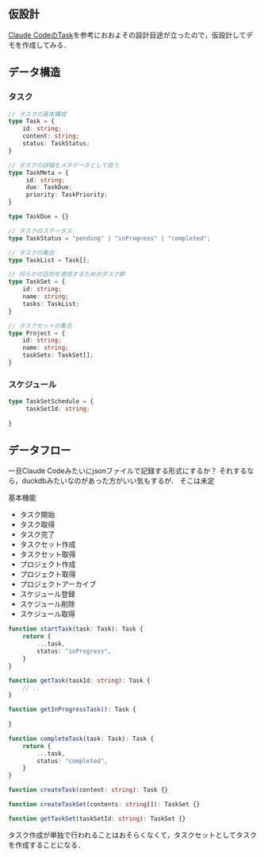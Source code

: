 ## 仮設計

[Claude CodeのTask](/docs/claude-code-task.md)を参考におおよその設計目途が立ったので，仮設計してデモを作成してみる．

## データ構造

### タスク

```ts
// タスクの基本構成
type Task = {
    id: string;
    content: string;
    status: TaskStatus;
}

// タスクの詳細をメタデータとして扱う
type TaskMeta = {
     id: string;
     due: TaskDue;
     priority: TaskPriority;
}

type TaskDue = {}

// タスクのステータス
type TaskStatus = "pending" | "inProgress" | "completed";

// タスクの集合
type TaskList = Task[];

// 何らかの目的を達成するためのタスク群
type TaskSet = {
    id: string;
    name: string;
    tasks: TaskList;
}

// タスクセットの集合
type Project = {
    id: string;
    name: string;
    taskSets: TaskSet[];
}
```

### スケジュール

```ts
type TaskSetSchedule = {
     taskSetId: string;
     
}
```

## データフロー

一旦Claude Codeみたいにjsonファイルで記録する形式にするか？
それするなら，duckdbみたいなのがあった方がいい気もするが．
そこは未定

基本機能
- タスク開始
- タスク取得
- タスク完了
- タスクセット作成
- タスクセット取得
- プロジェクト作成
- プロジェクト取得
- プロジェクトアーカイブ
- スケジュール登録
- スケジュール削除
- スケジュール取得

```ts
function startTask(task: Task): Task {
    return {
        ...task,
        status: "inProgress",
    }
}

function getTask(taskId: string): Task {
    // ..
}

function getInProgressTask(): Task {
    
}

function completeTask(task: Task): Task {
    return {
        ...task,
        status: "completed",
    }
}

function createTask(content: string): Task {}

function createTaskSet(contents: string[]): TaskSet {}

function getTaskSet(taskSetId: string): TaskSet {}
```

タスク作成が単独で行われることはおそらくなくて，タスクセットとしてタスクを作成することになる．

